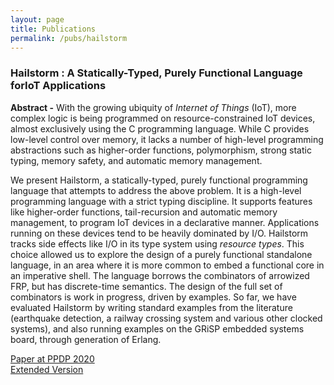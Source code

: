 ```yaml
---
layout: page
title: Publications
permalink: /pubs/hailstorm
---
```


### Hailstorm : A Statically-Typed, Purely Functional Language forIoT Applications

**Abstract -** With the growing ubiquity of *Internet of Things* (IoT), more complex logic is being programmed on resource-constrained IoT devices, almost exclusively using the C 
programming language. While C provides low-level control over memory, it lacks a number of high-level programming abstractions such as higher-order functions, 
polymorphism, strong static typing, memory safety, and automatic memory management.

We present Hailstorm, a statically-typed, purely functional programming language that attempts to address the above problem. It is a high-level programming language 
with a strict typing discipline. It supports features like higher-order functions, tail-recursion and automatic memory management, to program IoT devices in 
a declarative manner. Applications running on these devices tend to be heavily dominated by I/O. Hailstorm tracks side effects like I/O in its type system using 
*resource types*. This choice allowed us to explore the design of a purely functional standalone language, in an area where it is more common to embed a functional core 
in an imperative shell. The language borrows the combinators of arrowized FRP, but has discrete-time semantics. The design of the full set of combinators is work in 
progress, driven by examples. So far, we have evaluated Hailstorm by writing standard examples from the literature (earthquake detection, a railway crossing system 
and various other clocked systems), and also running examples on the GRiSP embedded systems board, through generation of Erlang.

[Paper at PPDP 2020](https://abhiroop.github.io/pubs/hailstorm_ppdp.pdf)                   
[Extended Version](https://abhiroop.github.io/pubs/hailstorm.pdf)
